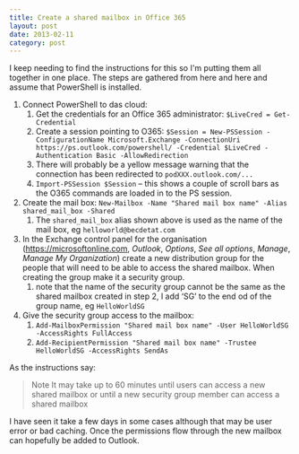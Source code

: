 ```yaml
---
title: Create a shared mailbox in Office 365
layout: post
date: 2013-02-11
category: post
---
```


I keep needing to find the instructions for this so I'm putting them all together in one place. The steps are gathered from here and here and assume that PowerShell is installed.

1. Connect PowerShell to das cloud:
	1. Get the credentials for an Office 365 administrator: `$LiveCred = Get-Credential`
	2. Create a session pointing to O365: `$Session = New-PSSession -ConfigurationName Microsoft.Exchange -ConnectionUri https://ps.outlook.com/powershell/ -Credential $LiveCred -Authentication Basic -AllowRedirection`
	3. There will probably be a yellow message warning that the connection has been redirected to `podXXX.outlook.com/...`
	4. `Import-PSSession $Session` – this shows a couple of scroll bars as the O365 commands are loaded in to the PS session.
2. Create the mail box: `New-Mailbox -Name "Shared mail box name" -Alias shared_mail_box -Shared`
	1. The `shared_mail_box` alias shown above is used as the name of the mail box, eg `helloworld@becdetat.com`
3. In the Exchange control panel for the organisation (<https://microsoftonline.com>, _Outlook_, _Options_, _See all options_, _Manage_, _Manage My Organization_) create a new distribution group for the people that will need to be able to access the shared mailbox. When creating the group make it a security group.
	1. note that the name of the security group cannot be the same as the shared mailbox created in step 2, I add ‘SG’ to the end od of the group name, eg `HelloWorldSG`
4. Give the security group access to the mailbox:
	1. `Add-MailboxPermission "Shared mail box name" -User HelloWorldSG -AccessRights FullAccess`
	2. `Add-RecipientPermission "Shared mail box name" -Trustee HelloWorldSG -AccessRights SendAs`

As the instructions say:

> Note It may take up to 60 minutes until users can access a new shared mailbox or until a new security group member can access a shared mailbox

I have seen it take a few days in some cases although that may be user error or bad caching. Once the permissions flow through the new mailbox can hopefully be added to Outlook.